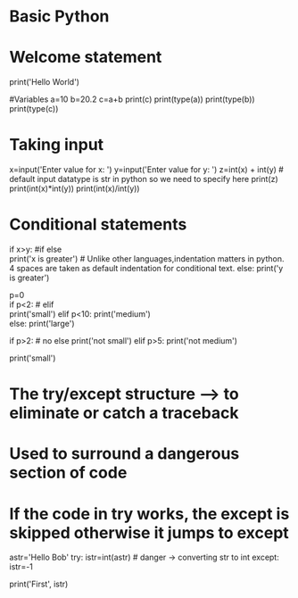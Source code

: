# Basic Python

# Welcome statement
print('Hello World')

#Variables
a=10
b=20.2
c=a+b
print(c)
print(type(a))
print(type(b))
print(type(c))

# Taking input 
x=input('Enter value for x: ')
y=input('Enter value for y: ')
z=int(x) + int(y)                   # default input datatype is str in python so we need to specify here
print(z)
print(int(x)*int(y))
print(int(x)/int(y))

# Conditional statements
if x>y:                             #if else  
    print('x is greater')           # Unlike other languages,indentation matters in python. 4 spaces are taken as default indentation for conditional text.
else:
    print('y is greater')


p=0                                 
if p<2:                             # elif    
    print('small')
elif p<10:
    print('medium')  
else:
    print('large')       


if p>2:                              # no else
    print('not small')
elif p>5:
    print('not medium')

print('small')    

# The try/except structure --> to eliminate or catch a traceback
 # Used to surround a dangerous section of code
 # If the code in try works, the except is skipped otherwise it jumps to except

astr='Hello Bob'
try:
    istr=int(astr)                 # danger -> converting str to int
except:
    istr=-1
     
print('First', istr)   




